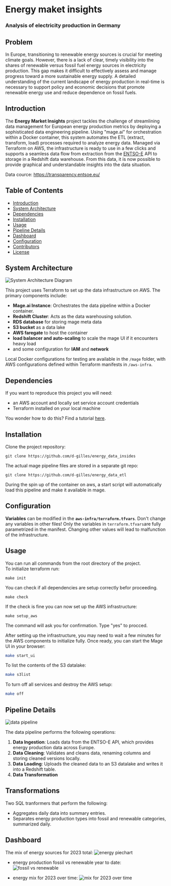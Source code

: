 # Energy maket insights
### Analysis of electricity production in Germany

## Problem

In Europe, transitioning to renewable energy sources is crucial for meeting climate goals. However, there is a lack of clear, timely visibility into the shares of renewable versus fossil fuel energy sources in electricity production. This gap makes it difficult to effectively assess and manage progress toward a more sustainable energy supply. A detailed understanding of the current landscape of energy production in real-time is necessary to support policy and economic decisions that promote renewable energy use and reduce dependence on fossil fuels.

## Introduction

The **Energy Market Insights** project tackles the challenge of streamlining data management for European energy production metrics by deploying a sophisticated data engineering pipeline. Using "mage.ai" for orchestration within a Docker container, this system automates the ETL (extract, transform, load) processes required to analyze energy data. Managed via Terraform on AWS, the infrastructure is ready to use in a few clicks and supports a seamless data flow from extraction from the [ENTSO-E](https://transparency.entsoe.eu/) API to storage in a Redshift data warehouse. From this data, it is now possible to provide graphical and understandable insights into the data situation.

Data cource: https://transparency.entsoe.eu/





## Table of Contents

- [Introduction](#introduction)
- [System Architecture](#system-architecture)
- [Dependencies](#dependencies)
- [Installation](#installation)
- [Usage](#usage)
- [Pipeline Details](#pipeline-details)
- [Dashboard](#dashboard)
- [Configuration](#configuration)
- [Contributors](#contributors)
- [License](#license)

## System Architecture

![System Architecture Diagram](img/infra.png)  

This project uses Terraform to set up the data infrastructure on AWS. The primary components include:
- **Mage.ai Instance**: Orchestrates the data pipeline within a Docker container.
- **Redshift Cluster**: Acts as the data warehousing solution.
- **RDS database** for storing mage meta data
- **S3 bucket** as a data lake
- **AWS faregate** to host the container
- **load balancer and auto-scaling** to scale the mage UI if it encounters heavy load
- and some configuration for **IAM** and **network**

Local Docker configurations for testing are available in the `/mage` folder, with AWS configurations defined within Terraform manifests in `/aws-infra`.

## **Dependencies**

If you want to reproduce this project you will need:

- an AWS account and locally set service account credentials
- Terraform installed on your local machine

You wonder how to do this? Find a tutorial [here](https://spacelift.io/blog/terraform-tutorial).

## Installation

Clone the project repository:

```
git clone https://github.com/d-gilles/energy_data_insides
```
The actual mage pipeline files are stored in a separate git repo:
```
git clone https://github.com/d-gilles/energy_data_etl
```
During the spin up of the container on aws, a start script will automatically load this pipeline and make it available in mage.

## Configuration
**Variables** can be modified in the **`aws-infra/terraform.tfvars`**.
Don't change any variables in other files! Only the variables in `terraform.tfvars`are fully parametrized in the manifest. Changing other values will lead to malfunction of the infrastructure.

## Usage

You can run all commands from the root directory of the project.  
To initialize terraform run:
```
make init
```

You can check if all dependencies are setup correctly befor proceeding.
```
make check
```

If the check is fine you can now set up the AWS infrastructure:

```
make setup_aws
```
The command will ask you for confirmation. Type "yes" to procced. 

After setting up the infrastructure, you may need to wait a few minutes for the AWS components to initialize fully. Once ready, you can start the Mage UI in your browser:

```bash
make start_ui
```

To list the contents of the S3 datalake:

```bash
make s3list 
```

To turn off all services and destroy the AWS setup:

```bash
make off
```

## **Pipeline Details**

![data pipeline](img/pipeline.png)  

The data pipeline performs the following operations:

1. **Data Ingestion**: Loads data from the ENTSO-E API, which provides energy production data across Europe.
2. **Data Cleaning**: Validates and cleans data, renaming columns and storing cleaned versions locally.
3. **Data Loading**: Uploads the cleaned data to an S3 datalake and writes it into a Redshift table.
4. **Data Transformation**

## Transformations
Two SQL tranformers that perform the following:
- Aggregates daily data into summary entries.
- Separates energy production types into fossil and renewable categories, summarized daily.

## **Dashboard**

The mix of energy sources for 2023 total:
![energy piechart](img/energy_mix_23.png)  


- energy production fossil vs renewable year to date:
![fossil vs renewable](img/fossil_vs_renewable.png) 

- energy mix for 2023 over time:
![mix for 2023 over time](img/energy_mix_over_time.png) 



